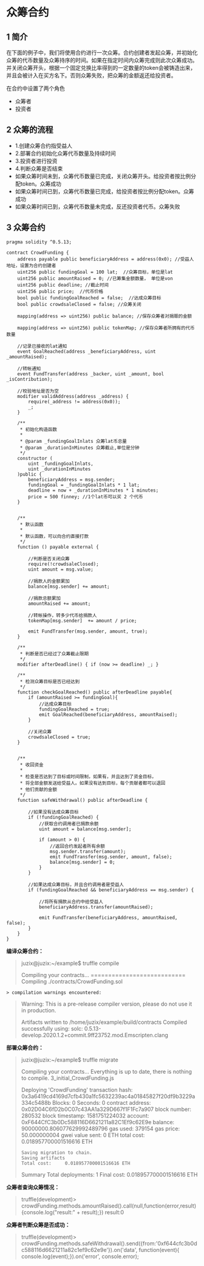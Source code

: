 # 众筹合约

## 1 简介

​        在下面的例子中，我们将使用合约进行一次众筹。合约创建者发起众筹，并初始化众筹的代币数量及众筹持序的时间。如果在指定时间内众筹完成则此次众筹成功。并关闭众筹开头，根据一个固定兑换比率得到的一定数量的token会被铸造出来，并且会被计入在买方名下。否则众筹失败，把众筹的金额返还给投资者。

在合约中设置了两个角色

- 众筹者
- 投资者

## 2  众筹的流程

- 1.创建众筹合约指受益人
- 2.部署合约初始化众筹代币数量及持续时间
- 3.投资者进行投资
- 4.判断众筹是否结束
-  如果众筹时间未到，众筹代币数量已完成，关闭众筹开头。给投资者按比例分配token。众筹成功
-  如果众筹时间已到，众筹代币数量已完成，给投资者按比例分配token。众筹成功
-  如果众筹时间已到，众筹代币数量未完成，反还投资者代币。众筹失败

## 3 众筹合约

```
pragma solidity ^0.5.13;

contract CrowdFunding {
    address payable public beneficiaryAddress = address(0x0); //受益人地址，设置为合约创建者
    uint256 public fundingGoal = 100 lat;  //众筹目标，单位是lat
    uint256 public amountRaised = 0; //已筹集金额数量， 单位是von
    uint256 public deadline; //截止时间
    uint256 public price;  //代币价格
    bool public fundingGoalReached = false;  //达成众筹目标
    bool public crowdsaleClosed = false; //众筹关闭

    mapping(address => uint256) public balance; //保存众筹者对捐赈的金额
    
    mapping(address => uint256) public tokenMap; //保存众筹者所拥有的代币数量

    //记录已接收的lat通知
    event GoalReached(address _beneficiaryAddress, uint _amountRaised);

    //转帐通知
    event FundTransfer(address _backer, uint _amount, bool _isContribution);
    
    //校验地址是否为空
    modifier validAddress(address _address) {
        require(_address != address(0x0));
        _;
    }

    /**
     * 初始化构造函数
     *
     * @param _fundingGoalInlats 众筹lat币总量
     * @param _durationInMinutes 众筹截止,单位是分钟
     */
    constructor (
        uint _fundingGoalInlats,
        uint _durationInMinutes
    )public {
	    beneficiaryAddress = msg.sender;
        fundingGoal = _fundingGoalInlats * 1 lat;
        deadline = now + _durationInMinutes * 1 minutes;
        price = 500 finney; //1个lat币可以买 2 个代币
    }


    /**
     * 默认函数
     *
     * 默认函数，可以向合约直接打款
     */
    function () payable external {

        //判断是否关闭众筹
        require(!crowdsaleClosed);
        uint amount = msg.value;

        //捐款人的金额累加
        balance[msg.sender] += amount;

        //捐款总额累加
        amountRaised += amount;

        //转帐操作，转多少代币给捐款人
        tokenMap[msg.sender]  += amount / price;
        
        emit FundTransfer(msg.sender, amount, true);
    }

    /**
     * 判断是否已经过了众筹截止限期
     */
    modifier afterDeadline() { if (now >= deadline) _; }

    /**
     * 检测众筹目标是否已经达到
     */
    function checkGoalReached() public afterDeadline payable{
        if (amountRaised >= fundingGoal){
            //达成众筹目标
            fundingGoalReached = true;
            emit GoalReached(beneficiaryAddress, amountRaised);
        }

        //关闭众筹
        crowdsaleClosed = true;
    }


    /**
     * 收回资金
     *
     * 检查是否达到了目标或时间限制，如果有，并且达到了资金目标，
     * 将全部金额发送给受益人。如果没有达到目标，每个贡献者都可以退回
     * 他们贡献的金额
     */
    function safeWithdrawal() public afterDeadline {

        //如果没有达成众筹目标
        if (!fundingGoalReached) {
            //获取合约调用者已捐款余额
            uint amount = balance[msg.sender];

            if (amount > 0) {
                //返回合约发起者所有余额
                msg.sender.transfer(amount);
                emit FundTransfer(msg.sender, amount, false);
                balance[msg.sender] = 0;
            }
        }

        //如果达成众筹目标，并且合约调用者是受益人
        if (fundingGoalReached && beneficiaryAddress == msg.sender) {

            //将所有捐款从合约中给受益人
            beneficiaryAddress.transfer(amountRaised);

            emit FundTransfer(beneficiaryAddress, amountRaised, false);
        }
    }
}
```

**编译众筹合约：**

>juzix@juzix:~/example$ truffle compile
>
>Compiling your contracts...
===========================
> Compiling ./contracts/CrowdFunding.sol
>
    > compilation warnings encountered:
>
>Warning: This is a pre-release compiler version, please do not use it in production.
>
> Artifacts written to /home/juzix/example/build/contracts
> Compiled successfully using:
>    solc: 0.5.13-develop.2020.1.2+commit.9ff23752.mod.Emscripten.clang

**部署众筹合约：**
>juzix@juzix:~/example$ truffle migrate
>
>Compiling your contracts...
> Everything is up to date, there is nothing to compile.
> 3_initial_CrowdFunding.js
> 
>    Deploying 'CrowdFunding'
>     transaction hash:    0x3a6419cd4169d7cfb430a1fc5632239ac4a01845827f20df9b3229a334c5488b
>     Blocks: 0            Seconds: 0
>     contract address:    0x02D04C6fD2b0C07c43AA1a329D667f1F1Fc7a907
>     block number:        280532
>     block timestamp:     1581751224032
>     account:             0xF644CfC3b0Dc588116D6621211a82C1Ef9c62E9e
>     balance:             90000000.806077629992489796
>     gas used:            379154
>     gas price:           50.000000004 gwei
>     value sent:          0 ETH
>     total cost:          0.018957700001516616 ETH
> 
> 
>     Saving migration to chain.
>     Saving artifacts
>     Total cost:     0.018957700001516616 ETH
> 
> 
> Summary
>  Total deployments:   1
>  Final cost:          0.018957700001516616 ETH


**众筹者查询众筹情况：**
> truffle(development)> crowdFunding.methods.amountRaised().call(null,function(error,result){console.log("result:" + result);})
> result:0


**众筹者判断众筹是否成功：**
> truffle(development)> crowdFunding.methods.safeWithdrawal().send({from:'0xf644cfc3b0dc588116d6621211a82c1ef9c62e9e'}).on('data', function(event){ console.log(event);}).on('error', console.error); 

